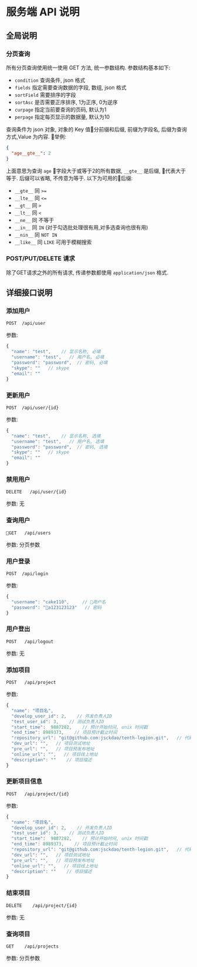# 服务端 API 说明

## 全局说明

### 分页查询

所有分页查询使用统一使用 GET 方法, 统一参数结构. 参数结构基本如下:
  - `condition`  查询条件, json 格式
  - `fields`  指定需要查询数据的字段, 数组, json 格式
  - `sortField`  需要排序的字段
  - `sortAsc`  是否需要正序排序, 1为正序, 0为逆序
  - `curpage`  指定当前要查询的页码, 默认为1
  - `perpage`  指定每页显示的数据量, 默认为10

查询条件为 json 对象, 对象的 Key 值分前缀和后缀, 前缀为字段名, 后缀为查询方式,Value 为内容. 举例: 

```json
{
  "age__gte__": 2
}
```

上面意思为查询 `age` 字段大于或等于2的所有数据, `__gte__` 是后缀, 代表大于等于. 后缀可以省略, 不传意为等于. 以下为可用的后缀:

  - ``__gte__`` 同 ``>=``
  - ``__lte__`` 同 ``<=``
  - ``__gt__`` 同 ``>``
  - ``__lt__`` 同 ``<``
  - ``__ne__`` 同 不等于
  - ``__in__`` 同 ``IN`` (对于勾选批处理很有用,对多选查询也很有用)
  - ``__nin__`` 同 ``NOT IN``
  - ``__like__`` 同 ``LIKE`` 可用于模糊搜索

### POST/PUT/DELETE 请求 

除了GET请求之外的所有请求, 传递参数都使用 `application/json` 格式.


## 详细接口说明

### 添加用户

```
POST  /api/user
```
参数:

```js
{
  "name": "test",    // 显示名称, 必填
  "username": "test",   // 用户名, 必填
  "password": "password",  // 密码, 必填
  "skype": ""   // skype
  "email": ""
}
```

### 更新用户
```
POST  /api/user/{id}
```
参数:

```js
{
  "name": "test",    // 显示名称, 选填
  "username": "test",   // 用户名, 选填
  "password": "password",  // 密码, 选填
  "skype": ""   // skype
  "email": ""
}
```

### 禁用用户
``` 
DELETE   /api/user/{id}
```
参数:  无

### 查询用户
```
GET   /api/users
```
参数: 分页参数

### 用户登录
```
POST  /api/login
```
参数: 
```js
{
  "username": "cake110",     // 用户名
  "password": "a123123123"   // 密码
}
```

### 用户登出
```
POST   /api/logout
```
参数: 无

### 添加项目
``` 
POST   /api/project
```
参数:
```js
{
  "name": "项目名",
  "develop_user_id": 2,    // 开发负责人ID
  "test_user_id": 3,    // 测试负责人ID
  "start_time":  9887282,    // 预计开始时间, unix 时间戳
  "end_time": 8989373,    // 项目预计截止时间
  "repository_url": "git@github.com:jsckdao/tenth-legion.git",   // 代码仓库地址
  "dev_url": "",   // 项目测试地址
  "pre_url": "",   // 项目预发布地址
  "online_url": "",   // 项目线上地址
  "description": ""    // 项目描述
}
```


### 更新项目信息
```
POST   /api/project/{id}
```
参数:
```js
{
  "name": "项目名",
  "develop_user_id": 2,    // 开发负责人ID
  "test_user_id": 3,    // 测试负责人ID
  "start_time":  9887282,    // 预计开始时间, unix 时间戳
  "end_time": 8989373,    // 项目预计截止时间
  "repository_url": "git@github.com:jsckdao/tenth-legion.git",   // 代码仓库地址
  "dev_url": "",   // 项目测试地址
  "pre_url": "",   // 项目预发布地址
  "online_url": "",   // 项目线上地址
  "description": ""    // 项目描述
}
```

### 结束项目
``` 
DELETE    /api/project/{id}
```
参数: 无

### 查询项目
```
GET    /api/projects
``` 
参数:  分页参数

### 
